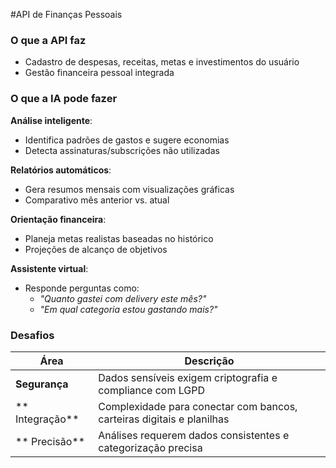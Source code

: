 #API de Finanças Pessoais

### O que a API faz
- Cadastro de despesas, receitas, metas e investimentos do usuário
- Gestão financeira pessoal integrada

###  O que a IA pode fazer
 **Análise inteligente**:
- Identifica padrões de gastos e sugere economias
- Detecta assinaturas/subscrições não utilizadas

**Relatórios automáticos**:
- Gera resumos mensais com visualizações gráficas
- Comparativo mês anterior vs. atual

 **Orientação financeira**:
- Planeja metas realistas baseadas no histórico
- Projeções de alcanço de objetivos

 **Assistente virtual**:
- Responde perguntas como:
  - _"Quanto gastei com delivery este mês?"_
  - _"Em qual categoria estou gastando mais?"_

###  Desafios
| Área | Descrição |
|------|-----------|
| **Segurança** | Dados sensíveis exigem criptografia e compliance com LGPD |
| ** Integração** | Complexidade para conectar com bancos, carteiras digitais e planilhas |
| ** Precisão** | Análises requerem dados consistentes e categorização precisa |
